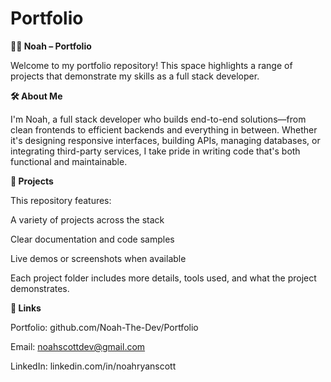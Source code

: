 # Portfolio
**👨‍💻 Noah – Portfolio**

Welcome to my portfolio repository! This space highlights a range of projects that demonstrate my skills as a full stack developer.

**🛠 About Me**

I'm Noah, a full stack developer who builds end-to-end solutions—from clean frontends to efficient backends and everything in between. Whether it's designing responsive interfaces, building APIs, managing databases, or integrating third-party services, I take pride in writing code that's both functional and maintainable.

**📂 Projects**

This repository features:

A variety of projects across the stack

Clear documentation and code samples

Live demos or screenshots when available

Each project folder includes more details, tools used, and what the project demonstrates.

**🔗 Links**

Portfolio: github.com/Noah-The-Dev/Portfolio

Email: noahscottdev@gmail.com

LinkedIn: linkedin.com/in/noahryanscott
